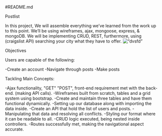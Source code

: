 #README.md

Postlist

In this project, We will assemble everything we’ve learned from the work up to this point. We’ll be using wireframes, ajax, mongoose, express, & mongoDB. We will be implementing CRUD, REST, furthermore, using (craigslist API) searching your city what they have to offer.
<img src=”https://i1.wp.com/www.robert-drummond.com/wp-content/uploads/2013/05/web20.png” alt=“dvsfd”>

Objectives

Users are capable of the following:

-Create an account
-Navigate through posts
-Make posts

Tackling Main Concepts:

-Ajax functionality, "GET" "POST", front-end requirement met with the back-end. (making API calls).
-Wireframes built from scratch, tables and a grid system using bootstrap.
-Create and maintain three tables and have them functional dynamically.
-Setting up our database along with importing the data inside.
-Create an API that hold the list of users and posts.
-Manipulating that data and resolving all conflicts.
-Styling our format where it can be readable to all.
-CRUD logic executed, being nested inside controllers.
-Routes successfully met, making the navigational aspect accurate.

